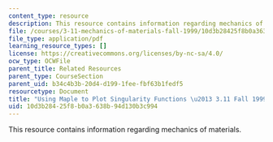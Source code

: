 ```yaml
---
content_type: resource
description: This resource contains information regarding mechanics of materials.
file: /courses/3-11-mechanics-of-materials-fall-1999/10d3b28425f8b0a3638b94d130b3c994_MIT3_11F99_sfnplot.pdf
file_type: application/pdf
learning_resource_types: []
license: https://creativecommons.org/licenses/by-nc-sa/4.0/
ocw_type: OCWFile
parent_title: Related Resources
parent_type: CourseSection
parent_uid: b34c4b3b-20d4-d199-1fee-fbf63b1fedf5
resourcetype: Document
title: "Using Maple to Plot Singularity Functions \u2013 3.11 Fall 1999"
uid: 10d3b284-25f8-b0a3-638b-94d130b3c994
---
```

This resource contains information regarding mechanics of materials.